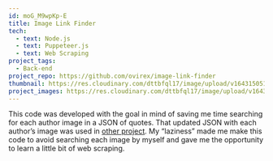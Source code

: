 ```yaml
---
id: moG_M9wpKp-E
title: Image Link Finder
tech:
  - text: Node.js
  - text: Puppeteer.js
  - text: Web Scraping
project_tags:
  - Back-end
project_repo: https://github.com/ovirex/image-link-finder
thumbnail: https://res.cloudinary.com/dttbfql17/image/upload/v1643150514/911/thumbnail_wpqgnc.jpg
project_images: https://res.cloudinary.com/dttbfql17/image/upload/v1643150514/911/image1_q1jdgd.png
---
```

This code was developed with the goal in mind of saving me time searching for each author image in a JSON of quotes. That updated JSON with each author’s image was used in [other project](https://github.com/ovirex/random-quote-machine-fcc). My “laziness” made me make this code to avoid searching each image by myself and gave me the opportunity to learn a little bit of web scraping.
